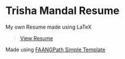 # Trisha Mandal Resume
My own Resume made using LaTeX
> [View Resume](https://trishaamandal.github.io/trisha-resume/Trisha_Mandal_Resume.pdf)

Made using [FAANGPath Simple Template](https://www.overleaf.com/latex/templates/faangpath-simple-template/npsfpdqnxmbc)
